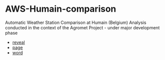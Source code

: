 # AWS-Humain-comparison

Automatic Weather Station Comparison at Humain (Belgium)
Analysis conducted in the context of the Agromet Project - under major development phase


* [reveal](./reporting/Humain-presentation-revealjs.html)
* [page](./reporting/Humain-presentation.html)
* [word](./reporting/Humain-presentation.odt)
